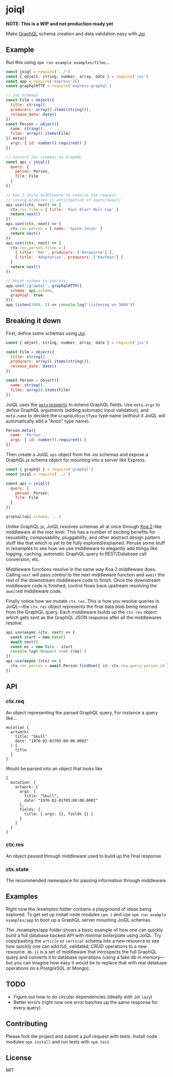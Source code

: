 # joiql

**NOTE: This is a WIP and not production ready yet**

Make [GraphQL](http://graphql.org/) schema creation and data validation easy with [Joi](https://github.com/hapijs/joi).

## Example

Run this using `npm run example examples/films`...

````javascript
const joiql = require('../')
const { object, string, number, array, date } = require('joi')
const app = require('express')()
const graphqlHTTP = require('express-graphql')

// Joi Schemas
const Film = object({
  title: string(),
  producers: array().items(string()),
  release_date: date()
})
const Person = object({
  name: string(),
  films: array().items(Film)
}).meta({
  args: { id: number().required() }
})

// Convert Joi schemas to GraphQL
const api = joiql({
  query: {
    person: Person,
    film: Film
  }
})

// Koa 2 style middleware to resolve the request
// (using promises in anticipation of async/await)
api.use((ctx, next) => {
  ctx.res.film = { title: 'Paul Blart Mall Cop' }
  return next()
})
api.use((ctx, next) => {
  ctx.res.person = { name: 'Spike Jonze' }
  return next()
})
api.use((ctx, next) => {
  ctx.res.person.films = [
    { title: 'Her', producers: ['Annapurna'] },
    { title: 'Adaptation', producers: ['Kaufman'] }
  ]
  return next()
})

// Mount schema to express
app.use('/graphql', graphqlHTTP({
  schema: api.schema,
  graphiql: true
}))
app.listen(3000, () => console.log('listening on 3000'))

````

## Breaking it down

First, define some schemas using [Joi](https://github.com/hapijs/joi).

````javascript
const { object, string, number, array, date } = require('joi')

const Film = object({
  title: string(),
  producers: array().items(string()),
  release_date: date()
})

const Person = object({
  name: string(),
  films: array().items(Film)
})
````

JoiQL uses the [`meta` property](https://github.com/hapijs/joi/blob/v9.0.4/API.md#anymetameta) to extend GraphQL fields. Use `meta.args` to define GraphQL arguments (adding automatic
input validation), and `meta.name` to declare the `GraphQLObjectType` type name (without it JoiQL will automatically
add a "Anon<UID>" type name).

````javascript
Person.meta({
  name: 'Person',
  args: { id: number().required() }
})
````

Then create a JoiQL `api` object from the Joi schemas and expose a GraphQL.js schema object for mounting into a server like Express.

````javascript
const { graphql } = require('graphql')
const joiql = require('../')

const api = joiql({
  query: {
    person: Person,
    film: Film
  }
})

graphql(api.schema, ...)
````

Unlike GraphQL.js, JoiQL resolves schemas all at once through [Koa 2](https://github.com/koajs/koa)-like middleware at the root level. This has a number of exciting benefits for resuability, composability, pluggability, and other abstract design pattern stuff like that which is yet to be fully explored/explained. Peruse some stuff in /examples to see how we use middleware to elegantly add things like logging, caching, automatic GraphQL query to REST/Database call conversion, etc.

Middleware functions resolve in the same way Koa 2 middleware does. Calling `next` will pass control to the next middleware function and `await` the rest of the downstream middleware code to finish. Once the downstream middleware code is finished, control flows back upstream resolving the `await`ed middleware code.

Finally notice how we mutate `ctx.res`. This is how you resolve queries in JoiQL—the `ctx.res` object represents the final data blob being returned from the GraphQL query. Each middleware builds up the `ctx.res` object which gets sent as the GraphQL JSON response after all the middlewares resolve.

````javascript
api.use(async (ctx, next) => {
  const start = new Date()
  await next()
  const ms = new Date - start
  console.log(`Request took ${ms}`)
})
api.use(async (ctx) => {
  ctx.res.person = await Person.findOne({ id: ctx.req.query.person.id })
})
````

## API

### ctx.req

An object representing the parsed GraphQL query, For instance a query like...

```
mutation {
  artwork(
    title: "Skull"
    date: "1976-02-01T05:00:00.000Z"
  ) {
    title
  }
}
```

Would be parsed into an object that looks like

```
{
  mutation: {
    artwork: {
      args: {
        title: "Skull",
        date: "1976-02-01T05:00:00.000Z"
      },
      fields: {
        title: { args: {}, fields {} }
      }
    }
  }
}
```

### ctx.res

An object passed through middleware used to build up the final response.

### ctx.state

The recommended namespace for passing information through middleware.

## Examples

Right now the /examples folder contains a playground of ideas being explored. To get set up install node modules `npm i` and use `npm run example examples/app` to boot up a GraphQL server mounting JoiQL schemas.

The ./examples/app folder shows a basic example of how one can quickly build a full database backed API with minimal boilerplate using JoiQL. Try copy/pasting the `article` or `vertical` schema into a new resource to see how quickly one can add full, validated, CRUD operations to a new resource. `db.js` is a set of middleware that introspects the full GraphQL query and converts it to database operations (using a fake db in memory—but you can imagine how easy it would be to replace that with real database operations on a PostgreSQL or Mongo).

## TODO

* Figure out how to do circular dependencies (ideally with Joi `lazy`)
* Better errors (right now one error batches up the same response for every query)

## Contributing

Please fork the project and submit a pull request with tests. Install node modules `npm install` and run tests with `npm test`.

## License

MIT
